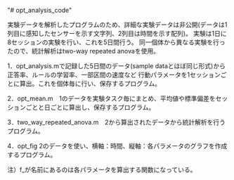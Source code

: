 "# opt_analysis_code" 

実験データを解析したプログラムのため、詳細な実験データは非公開(データは1列目に感知したセンサーを示す文字列、2列目は時間を示す配列)。
実験は1日に8セッションの実験を行い、これを5日間行う。
同一個体から異なる実験を行ったので、統計解析はtwo-way repeated anovaを使用。

1．opt_analysis.mで記録した5日間のデータ(sample dataとほぼ同じ形式)から正答率、ルールの学習率、一部区間の速度など
行動パラメータを1セッションごとに算出。これを個体毎に行い、保存するプログラム。

2．opt_mean.m　1のデータを実験タスク毎にまとめ、平均値や標準偏差をセッションごとと日ごとに算出し、保存するプログラム。

3．two_way_repeated_anova.m　2から算出されたデータから統計解析を行うプログラム。

4．opt_fig 2のデータを使い、横軸：時間、縦軸：各パラメータのグラフを作成するプログラム。

注）f_が名前にあるのは各パラメータを算出する関数になっている。
